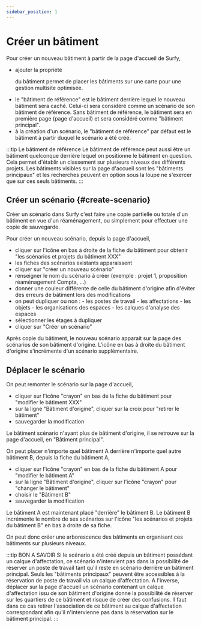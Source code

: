 ```yaml
---
sidebar_position: 1
---
```


# Créer un bâtiment

<Youtube code="M26SIN2q0Mk"/>

Pour créer un nouveau bâtiment à partir de la page d'accueil de Surfy,

<CreateObjectTutorial objectTypeName="building" />

- ajouter la propriété <P code="building:address" /> du bâtiment permet de placer les bâtiments sur une carte pour une gestion multisite optimisée.
- le "bâtiment de référence" est le bâtiment derrière lequel le nouveau bâtiment sera caché. Celui-ci sera considéré comme un scénario de son bâtiment de référence. Sans bâtiment de référence, le bâtiment sera en première page (page d'accueil) et sera considéré comme "bâtiment principal".
- à la création d'un scénario, le "bâtiment de référence" par défaut est le bâtiment à partir duquel le scénario a été créé.

:::tip Le bâtiment de référence
Le bâtiment de référence peut aussi être un bâtiment quelconque derrière lequel on positionne le bâtiment en question. Cela permet d'établir un classement sur plusieurs niveaux des différents projets. Les bâtiments visibles sur la page d'accueil sont les "bâtiments principaux" et les recherches peuvent en option sous la loupe ne s'exercer que sur ces seuls bâtiments.
:::

## Créer un scénario {#create-scenario}

Créer un scénario dans Surfy c'est faire une copie partielle ou totale d'un bâtiment en vue d'un réaménagement, ou simplement pour effectuer une copie de sauvegarde.

<Youtube code="6o7F-9XlyqM"/>

Pour créer un nouveau scénario, depuis la page d'accueil,

- cliquer sur l'icône en bas à droite de la fiche du bâtiment pour obtenir "les scénarios et projets du bâtiment XXX"
- les fiches des scénarios existants apparaissent
- cliquer sur "créer un nouveau scénario"
- renseigner le nom du scénario à créer (exemple : projet 1, proposition réaménagement Compta, ...)
- donner une couleur différente de celle du bâtiment d'origine afin d'éviter des erreurs de bâtiment lors des modifications
- on peut dupliquer ou non : - les postes de travail - les affectations - les objets - les organisations des espaces - les calques d'analyse des espaces
- sélectionner les étages à dupliquer
- cliquer sur "Créer un scénario"

Après copie du bâtiment, le nouveau scénario apparait sur la page des scénarios de son bâtiment d'origine.
L'icône en bas à droite du bâtiment d'origine s'incrémente d'un scénario supplémentaire.

## Déplacer le scénario

On peut remonter le scénario sur la page d'accueil,

- cliquer sur l'icône "crayon" en bas de la fiche du bâtiment pour "modifier le bâtiment XXX"
- sur la ligne "Bâtiment d'origine", cliquer sur la croix pour "retirer le bâtiment"
- sauvegarder la modification

Le bâtiment scénario n'ayant plus de bâtiment d'origine, il se retrouve sur la page d'accueil, en "Bâtiment principal".

On peut placer n'importe quel bâtiment A derrière n'importe quel autre bâtiment B, depuis la fiche du bâtiment A,

- cliquer sur l'icône "crayon" en bas de la fiche du bâtiment A pour "modifier le bâtiment A"
- sur la ligne "Bâtiment d'origine", cliquer sur l'icône "crayon" pour "changer le bâtiment"
- choisir le "Bâtiment B"
- sauvegarder la modification

Le bâtiment A est maintenant placé "derrière" le bâtiment B.
Le bâtiment B incrémente le nombre de ses scénarios sur l'icône "les scénarios et projets du bâtiment B" en bas à droite de sa fiche.

On peut donc créer une arborescence des bâtiments en organisant ces bâtiments sur plusieurs niveaux.

:::tip BON A SAVOIR
Si le scénario a été créé depuis un bâtiment possédant un calque d'affectation, ce scénario n'intervient pas dans la possibilité de réserver un poste de travail tant qu'il reste en scénario derrière un bâtiment principal. Seuls les "bâtiments principaux" peuvent être accessibles à la réservation de poste de travail via un calque d'affectation.
A l'inverse, déplacer sur la page d'accueil un scénario contenant un calque d'affectation issu de son bâtiment d'origine donne la possibilité de réserver sur les quartiers de ce bâtiment et risque de créer des confusions.
Il faut dans ce cas retirer l'association de ce bâtiment au calque d'affectation correspondant afin qu'il n'intervienne pas dans la réservation sur le bâtiment principal.
:::
